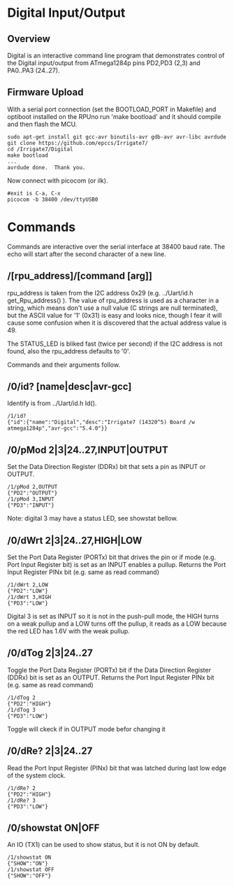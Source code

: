 # Digital Input/Output

## Overview

Digital is an interactive command line program that demonstrates control of the Digital input/output from ATmega1284p pins PD2,PD3 (2,3) and PA0..PA3 (24..27).

## Firmware Upload

With a serial port connection (set the BOOTLOAD_PORT in Makefile) and optiboot installed on the RPUno run 'make bootload' and it should compile and then flash the MCU.

``` 
sudo apt-get install git gcc-avr binutils-avr gdb-avr avr-libc avrdude
git clone https://github.com/epccs/Irrigate7/
cd /Irrigate7/Digital
make bootload
...
avrdude done.  Thank you.
``` 

Now connect with picocom (or ilk).

``` 
#exit is C-a, C-x
picocom -b 38400 /dev/ttyUSB0
``` 


# Commands

Commands are interactive over the serial interface at 38400 baud rate. The echo will start after the second character of a new line. 


## /\[rpu_address\]/\[command \[arg\]\]

rpu_address is taken from the I2C address 0x29 (e.g. ../Uart/id.h get_Rpu_address() ). The value of rpu_address is used as a character in a string, which means don't use a null value (C strings are null terminated), but the ASCII value for '1' (0x31) is easy and looks nice, though I fear it will cause some confusion when it is discovered that the actual address value is 49.

The STATUS_LED is bliked fast (twice per second) if the I2C address is not found, also the rpu_address defaults to '0'. 

Commands and their arguments follow.


## /0/id? \[name|desc|avr-gcc\]

Identify is from ../Uart/id.h Id().

``` 
/1/id?
{"id":{"name":"Digital","desc":"Irrigate7 (14320^5) Board /w atmega1284p","avr-gcc":"5.4.0"}}
```

##  /0/pMod 2|3|24..27,INPUT|OUTPUT    

Set the Data Direction Register (DDRx) bit that sets a pin as INPUT or OUTPUT.

``` 
/1/pMod 2,OUTPUT
{"PD2":"OUTPUT"}
/1/pMod 3,INPUT
{"PD3":"INPUT"}
```

Note: digital 3 may have a status LED, see showstat bellow.


##  /0/dWrt 2|3|24..27,HIGH|LOW    

Set the Port Data Register (PORTx) bit that drives the pin or if mode (e.g. Port Input Register bit) is set as an INPUT enables a pullup. Returns the Port Input Register PINx bit (e.g. same as read command)

``` 
/1/dWrt 2,LOW
{"PD2":"LOW"}
/1/dWrt 3,HIGH
{"PD3":"LOW"}
```

Digital 3 is set as INPUT so it is not in the push-pull mode, the HIGH turns on a weak pullup and a LOW turns off the pullup, it reads as a LOW because the red LED has 1.6V with the weak pullup.


##  /0/dTog 2|3|24..27

Toggle the Port Data Register (PORTx) bit if the Data Direction Register (DDRx) bit is set as an OUTPUT. Returns the Port Input Register PINx bit (e.g. same as read command)

``` 
/1/dTog 2
{"PD2":"HIGH"}
/1/dTog 3
{"PD3":"LOW"}
```

Toggle will ckeck if in OUTPUT mode befor changing it


##  /0/dRe? 2|3|24..27

Read the Port Input Register (PINx) bit that was latched during last low edge of the system clock.

``` 
/1/dRe? 2
{"PD2":"HIGH"}
/1/dRe? 3
{"PD3":"LOW"}
```


##  /0/showstat ON|OFF

An IO (TX1) can be used to show status, but it is not ON by default.

``` 
/1/showstat ON
{"SHOW":"ON"}
/1/showstat OFF
{"SHOW":"OFF"}
```
